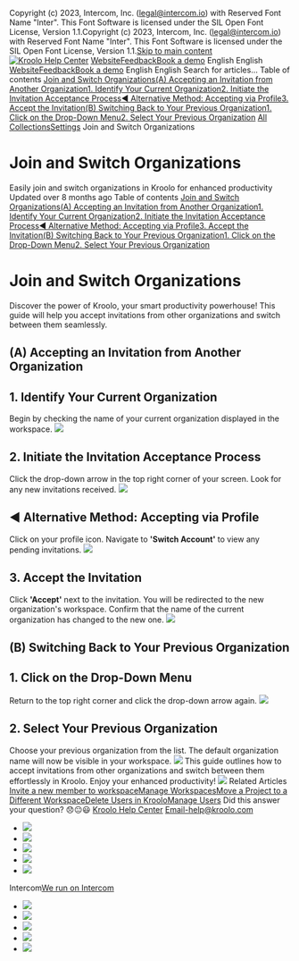 Copyright (c) 2023, Intercom, Inc. (legal@intercom.io) with Reserved Font Name "Inter". This Font Software is licensed under the SIL Open Font License, Version 1.1.Copyright (c) 2023, Intercom, Inc. (legal@intercom.io) with Reserved Font Name "Inter". This Font Software is licensed under the SIL Open Font License, Version 1.1.[Skip to main content](https://help.kroolo.com/en/articles/9909139-join-and-switch-organizations#main-content)
[![Kroolo Help Center](https://downloads.intercomcdn.com/i/o/h4qkzypg/611116/ee699fbf23fef0f6d8d4f666d84c/37cdcedd14003d8fdcfdeda0a05c09cb)](https://help.kroolo.com/en/)
[Website](https://kroolo.com/)[Feedback](https://kroolo.featurebase.app/)[Book a demo](https://kroolo.com/book-demo)
English
English
[Website](https://kroolo.com/)[Feedback](https://kroolo.featurebase.app/)[Book a demo](https://kroolo.com/book-demo)
English
English
Search for articles...
Table of contents
[Join and Switch Organizations](https://help.kroolo.com/en/articles/9909139-join-and-switch-organizations#h_2edc90e15a)[(A) Accepting an Invitation from Another Organization](https://help.kroolo.com/en/articles/9909139-join-and-switch-organizations#h_85b2a0a0a9)[1. Identify Your Current Organization](https://help.kroolo.com/en/articles/9909139-join-and-switch-organizations#h_39c94ec4ae)[2. Initiate the Invitation Acceptance Process](https://help.kroolo.com/en/articles/9909139-join-and-switch-organizations#h_f370ce6545)[◀️ Alternative Method: Accepting via Profile](https://help.kroolo.com/en/articles/9909139-join-and-switch-organizations#h_f22fd63106)[3. Accept the Invitation](https://help.kroolo.com/en/articles/9909139-join-and-switch-organizations#h_308640e3c1)[(B) Switching Back to Your Previous Organization](https://help.kroolo.com/en/articles/9909139-join-and-switch-organizations#h_04fa91438f)[1. Click on the Drop-Down Menu](https://help.kroolo.com/en/articles/9909139-join-and-switch-organizations#h_98f3017175)[2. Select Your Previous Organization](https://help.kroolo.com/en/articles/9909139-join-and-switch-organizations#h_c0a74f2139)
[All Collections](https://help.kroolo.com/en/)[Settings](https://help.kroolo.com/en/collections/10446517-settings)
Join and Switch Organizations
# Join and Switch Organizations
Easily join and switch organizations in Kroolo for enhanced productivity
Updated over 8 months ago
Table of contents
[Join and Switch Organizations](https://help.kroolo.com/en/articles/9909139-join-and-switch-organizations#h_2edc90e15a)[(A) Accepting an Invitation from Another Organization](https://help.kroolo.com/en/articles/9909139-join-and-switch-organizations#h_85b2a0a0a9)[1. Identify Your Current Organization](https://help.kroolo.com/en/articles/9909139-join-and-switch-organizations#h_39c94ec4ae)[2. Initiate the Invitation Acceptance Process](https://help.kroolo.com/en/articles/9909139-join-and-switch-organizations#h_f370ce6545)[◀️ Alternative Method: Accepting via Profile](https://help.kroolo.com/en/articles/9909139-join-and-switch-organizations#h_f22fd63106)[3. Accept the Invitation](https://help.kroolo.com/en/articles/9909139-join-and-switch-organizations#h_308640e3c1)[(B) Switching Back to Your Previous Organization](https://help.kroolo.com/en/articles/9909139-join-and-switch-organizations#h_04fa91438f)[1. Click on the Drop-Down Menu](https://help.kroolo.com/en/articles/9909139-join-and-switch-organizations#h_98f3017175)[2. Select Your Previous Organization](https://help.kroolo.com/en/articles/9909139-join-and-switch-organizations#h_c0a74f2139)
# Join and Switch Organizations
Discover the power of Kroolo, your smart productivity powerhouse! This guide will help you accept invitations from other organizations and switch between them seamlessly.
## (A) Accepting an Invitation from Another Organization
## **1. Identify Your Current Organization**
Begin by checking the name of your current organization displayed in the workspace.
[![](https://downloads.intercomcdn.com/i/o/1189214631/d9991e5148ca0cb228d05fa1/3f7330ef-2926-4bed-aa91-5f23ca61c490.gif?expires=1747842300&signature=6d81edcc628b027abfd50b317fe7f94764ae7e6d24f4c4bb5d6102c97ce77351&req=dSEvH8t%2FmYdcWPMW1HO4zfDkZzG5oWO17zKszwhmHUybLQ8iynXNTeXX6H1B%0AaOTvS16%2ByuJQzowFetw%3D%0A)](https://downloads.intercomcdn.com/i/o/1189214631/d9991e5148ca0cb228d05fa1/3f7330ef-2926-4bed-aa91-5f23ca61c490.gif?expires=1747842300&signature=6d81edcc628b027abfd50b317fe7f94764ae7e6d24f4c4bb5d6102c97ce77351&req=dSEvH8t%2FmYdcWPMW1HO4zfDkZzG5oWO17zKszwhmHUybLQ8iynXNTeXX6H1B%0AaOTvS16%2ByuJQzowFetw%3D%0A)
## **2. Initiate the Invitation Acceptance Process**
Click the drop-down arrow in the top right corner of your screen. Look for any new invitations received.
[![](https://downloads.intercomcdn.com/i/o/1189214647/2a3288190ff08b678a1df848/ebffd9c8-568f-4e4b-a251-1929bb028719.gif?expires=1747842300&signature=73f2dc4f86f4fe2ed231b21c1e933874a877717afdaf2aef4fe6f4334b1ff683&req=dSEvH8t%2FmYdbXvMW1HO4zT1oP4d0c9zinsJQCAkQHNCuejMJ7324S0dW%2B2lb%0A0DbAjjsmEaOWZx82P2A%3D%0A)](https://downloads.intercomcdn.com/i/o/1189214647/2a3288190ff08b678a1df848/ebffd9c8-568f-4e4b-a251-1929bb028719.gif?expires=1747842300&signature=73f2dc4f86f4fe2ed231b21c1e933874a877717afdaf2aef4fe6f4334b1ff683&req=dSEvH8t%2FmYdbXvMW1HO4zT1oP4d0c9zinsJQCAkQHNCuejMJ7324S0dW%2B2lb%0A0DbAjjsmEaOWZx82P2A%3D%0A)
## **◀️ Alternative Method: Accepting via Profile**
Click on your profile icon. Navigate to **'Switch Account'** to view any pending invitations.
[![](https://downloads.intercomcdn.com/i/o/1189235498/0863a0f52b3cacf34ec66a3f/73e26c8e-b6d5-4423-88da-ae36a973074f.gif?expires=1747842300&signature=13f77370a4b07297decdfc2ecd47b011bacdedbb2095c9fd4d6455baa4b171d5&req=dSEvH8t9mIVWUfMW1HO4zdtDk4My2lUX7UzCXUP5erekJahCfxbgIKq4x6hy%0AWAOfqAwe%2B1wLtwmjTkY%3D%0A)](https://downloads.intercomcdn.com/i/o/1189235498/0863a0f52b3cacf34ec66a3f/73e26c8e-b6d5-4423-88da-ae36a973074f.gif?expires=1747842300&signature=13f77370a4b07297decdfc2ecd47b011bacdedbb2095c9fd4d6455baa4b171d5&req=dSEvH8t9mIVWUfMW1HO4zdtDk4My2lUX7UzCXUP5erekJahCfxbgIKq4x6hy%0AWAOfqAwe%2B1wLtwmjTkY%3D%0A)
## **3. Accept the Invitation**
Click **'Accept'** next to the invitation. You will be redirected to the new organization's workspace.
Confirm that the name of the current organization has changed to the new one.
[![](https://downloads.intercomcdn.com/i/o/1189214640/fc393081d73c55ebbeb171d1/9cc50ca0-39a7-44f6-b2b0-19df43aec3f9.gif?expires=1747842300&signature=a1020806f3ecc424cffc960f9e60b6b971eff8293c0208c0052b57eb6149979b&req=dSEvH8t%2FmYdbWfMW1HO4zbS6hL%2BXQy7nBJ12xKkUK%2FCGp8PEApKyg8QwxmzE%0Ah6eSj6ICaXqUcDeKoyo%3D%0A)](https://downloads.intercomcdn.com/i/o/1189214640/fc393081d73c55ebbeb171d1/9cc50ca0-39a7-44f6-b2b0-19df43aec3f9.gif?expires=1747842300&signature=a1020806f3ecc424cffc960f9e60b6b971eff8293c0208c0052b57eb6149979b&req=dSEvH8t%2FmYdbWfMW1HO4zbS6hL%2BXQy7nBJ12xKkUK%2FCGp8PEApKyg8QwxmzE%0Ah6eSj6ICaXqUcDeKoyo%3D%0A)
## (B) Switching Back to Your Previous Organization
## **1. Click on the Drop-Down Menu**
Return to the top right corner and click the drop-down arrow again.
[![](https://downloads.intercomcdn.com/i/o/1189214642/65da1a9ddd42128806af4186/5400452d-a312-47c0-83b2-f8b038d3c91c.png?expires=1747842300&signature=181840d1543453089121b09cab8797bced9295d39b5994386c28d2e69db2504b&req=dSEvH8t%2FmYdbW%2FMW1HO4zS6J%2Fi8gimjatgWcm9X%2Fjr8%2BZth%2BV4wYF4uOUYV4%0Ah0Lfu%2BYqpab%2BjbmFM%2Bg%3D%0A)](https://downloads.intercomcdn.com/i/o/1189214642/65da1a9ddd42128806af4186/5400452d-a312-47c0-83b2-f8b038d3c91c.png?expires=1747842300&signature=181840d1543453089121b09cab8797bced9295d39b5994386c28d2e69db2504b&req=dSEvH8t%2FmYdbW%2FMW1HO4zS6J%2Fi8gimjatgWcm9X%2Fjr8%2BZth%2BV4wYF4uOUYV4%0Ah0Lfu%2BYqpab%2BjbmFM%2Bg%3D%0A)
## **2. Select Your Previous Organization**
Choose your previous organization from the list. The default organization name will now be visible in your workspace.
[![](https://downloads.intercomcdn.com/i/o/1189214644/2b348f224af42605c2b3a34e/5dc9f75e-154e-4b37-b8eb-19359259a432.gif?expires=1747842300&signature=1f6526fd903fd4742385255f56bd0c8ae1cae3a20b04d99b3689880951345ad5&req=dSEvH8t%2FmYdbXfMW1HO4zQUfycWFKXW%2FS%2FWp3FdENaPJo3OnD9gD%2FSkSv5Pr%0AKMM6lUqCNXAieHl5at8%3D%0A)](https://downloads.intercomcdn.com/i/o/1189214644/2b348f224af42605c2b3a34e/5dc9f75e-154e-4b37-b8eb-19359259a432.gif?expires=1747842300&signature=1f6526fd903fd4742385255f56bd0c8ae1cae3a20b04d99b3689880951345ad5&req=dSEvH8t%2FmYdbXfMW1HO4zQUfycWFKXW%2FS%2FWp3FdENaPJo3OnD9gD%2FSkSv5Pr%0AKMM6lUqCNXAieHl5at8%3D%0A)
This guide outlines how to accept invitations from other organizations and switch between them effortlessly in Kroolo. 
Enjoy your enhanced productivity!
[![](https://downloads.intercomcdn.com/i/o/1189231261/0b9f0de9d0735a10e7bade0f/cta+2.png?expires=1747842300&signature=0ef1287909465c435988cbb1fad6e6a90ff85764a22fc312b35701f3bbbf98f1&req=dSEvH8t9nINZWPMW1HO4zRzr%2Fn%2BBiePRDcYyTSuNcPSoqgsXR1bojgFq87Fv%0ASJArObGrzzpufD7WB%2Fc%3D%0A)](https://kroolo.com/)
Related Articles
[Invite a new member to workspace](https://help.kroolo.com/en/articles/9738288-invite-a-new-member-to-workspace)[Manage Workspaces](https://help.kroolo.com/en/articles/9772991-manage-workspaces)[Move a Project to a Different Workspace](https://help.kroolo.com/en/articles/9812832-move-a-project-to-a-different-workspace)[Delete Users in Kroolo](https://help.kroolo.com/en/articles/9895539-delete-users-in-kroolo)[Manage Users](https://help.kroolo.com/en/articles/10161730-manage-users)
Did this answer your question?
😞😐😃
[Kroolo Help Center](https://help.kroolo.com/en/)
Email-help@kroolo.com
  * [![](https://intercom.help/kroolo/assets/svg/icon:social-facebook/FFFFFF)](https://www.facebook.com/profile.php?id=61553808299270)
  * [![](https://intercom.help/kroolo/assets/svg/icon:social-linkedin/FFFFFF)](https://www.linkedin.com/company/getkroolo)
  * [![](https://intercom.help/kroolo/assets/svg/icon:social-instagram/FFFFFF)](https://www.instagram.com/getkroolo)
  * [![](https://intercom.help/kroolo/assets/svg/icon:social-youtube/FFFFFF)](https://www.youtube.com/@getkroolo/featured)
  * [![](https://intercom.help/kroolo/assets/svg/icon:social-twitter-x/FFFFFF)](https://www.twitter.com/getkroolo)


Intercom[We run on Intercom](https://www.intercom.com/intercom-link?company=Kroolo&solution=customer-support&utm_campaign=intercom-link&utm_content=We+run+on+Intercom&utm_medium=help-center&utm_referrer=https%3A%2F%2Fhelp.kroolo.com%2Fen%2Farticles%2F9909139-join-and-switch-organizations&utm_source=desktop-web)
  * [![](https://intercom.help/kroolo/assets/svg/icon:social-facebook/FFFFFF)](https://www.facebook.com/profile.php?id=61553808299270)
  * [![](https://intercom.help/kroolo/assets/svg/icon:social-linkedin/FFFFFF)](https://www.linkedin.com/company/getkroolo)
  * [![](https://intercom.help/kroolo/assets/svg/icon:social-instagram/FFFFFF)](https://www.instagram.com/getkroolo)
  * [![](https://intercom.help/kroolo/assets/svg/icon:social-youtube/FFFFFF)](https://www.youtube.com/@getkroolo/featured)
  * [![](https://intercom.help/kroolo/assets/svg/icon:social-twitter-x/FFFFFF)](https://www.twitter.com/getkroolo)


